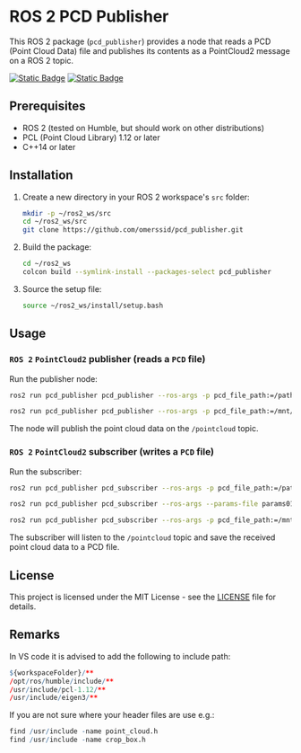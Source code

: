 # ROS 2 PCD Publisher

This ROS 2 package (`pcd_publisher`) provides a node that reads a PCD (Point Cloud Data) file and publishes its contents as a PointCloud2 message on a ROS 2 topic.

[![Static Badge](https://img.shields.io/badge/ROS_2-Humble-34aec5)](https://docs.ros.org/en/humble/)
[![Static Badge](https://img.shields.io/badge/ROS_2-Jazzy-34aec5)](https://docs.ros.org/en/jazzy/)



## Prerequisites

- ROS 2 (tested on Humble, but should work on other distributions)
- PCL (Point Cloud Library) 1.12 or later
- C++14 or later

## Installation

1. Create a new directory in your ROS 2 workspace's `src` folder:

   ```bash
   mkdir -p ~/ros2_ws/src
   cd ~/ros2_ws/src
   git clone https://github.com/omerssid/pcd_publisher.git
   ```

2. Build the package:

   ```bash
   cd ~/ros2_ws
   colcon build --symlink-install --packages-select pcd_publisher
   ```

3. Source the setup file:

   ```bash
   source ~/ros2_ws/install/setup.bash
   ```

## Usage

### `ROS 2` `PointCloud2` publisher (reads a `PCD` file)

Run the publisher node:

```bash
ros2 run pcd_publisher pcd_publisher --ros-args -p pcd_file_path:=/path/to/pcd
```

```bash
ros2 run pcd_publisher pcd_publisher --ros-args -p pcd_file_path:=/mnt/c/bag/pcd_test/campus1.pcd -p topic_name:=/points_campus
```


The node will publish the point cloud data on the `/pointcloud` topic.

### `ROS 2` `PointCloud2` subscriber (writes a `PCD` file)

Run the subscriber:

```bash
ros2 run pcd_publisher pcd_subscriber --ros-args -p pcd_file_path:=/path/to/pcd -p topic:=/pointcloud
```

```bash
ros2 run pcd_publisher pcd_subscriber --ros-args --params-file params01.yaml
```

```bash
ros2 run pcd_publisher pcd_subscriber --ros-args -p pcd_file_path:=/mnt/c/bag/pcd_test/ -p topic_name:=/lexus3/os_center/points -p frame_id:=map_gyor_0 -p continuous_saving:=true -p continuous_saving_rate:=0.5
```

The subscriber will listen to the `/pointcloud` topic and save the received point cloud data to a PCD file.


## License

This project is licensed under the MIT License - see the [LICENSE](LICENSE) file for details.

## Remarks

In VS code it is advised to add the following to include path:

``` r
${workspaceFolder}/**
/opt/ros/humble/include/**
/usr/include/pcl-1.12/**
/usr/include/eigen3/**
```

If you are not sure where your header files are use e.g.:
``` r
find /usr/include -name point_cloud.h
find /usr/include -name crop_box.h
```